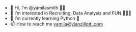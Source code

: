 - 👋 Hi, I’m @yamilasmith 🖖🏻
- 👀 I’m interested in Recruiting, Data Analysis and FUN 👩🏻‍💻
- 🌱 I’m currently learning Python 🐍 
- 📫 How to reach me yamila@ylanzillotti.com

<!---
yamilasmith/yamilasmith is a ✨ special ✨ repository because its `README.md` (this file) appears on your GitHub profile.
You can click the Preview link to take a look at your changes.
--->
